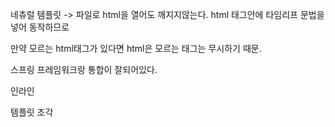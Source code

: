 네츄럴 템플릿 -> 파일로 html을 열어도 깨지지않는다. html 태그안에 타임리프 문법을 넣어 동작하므로

만약 모르는 html태그가 있다면 html은 모르는 태그는 무시하기 때문.

스프링 프레임워크랑 통합이 잘되어있다.  

인라인

템플릿 조각 

 

